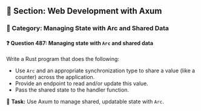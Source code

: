## 📘 Section: Web Development with Axum  
### 🔹 Category: Managing State with Arc and Shared Data  
#### ❓ Question 487: Managing state with `Arc` and shared data

Write a Rust program that does the following:

- Use `Arc` and an appropriate synchronization type to share a value (like a counter) across the application.
- Provide an endpoint to read and/or update this value.
- Pass the shared state to the handler function.

🔧 **Task:** Use Axum to manage shared, updatable state with `Arc`.
